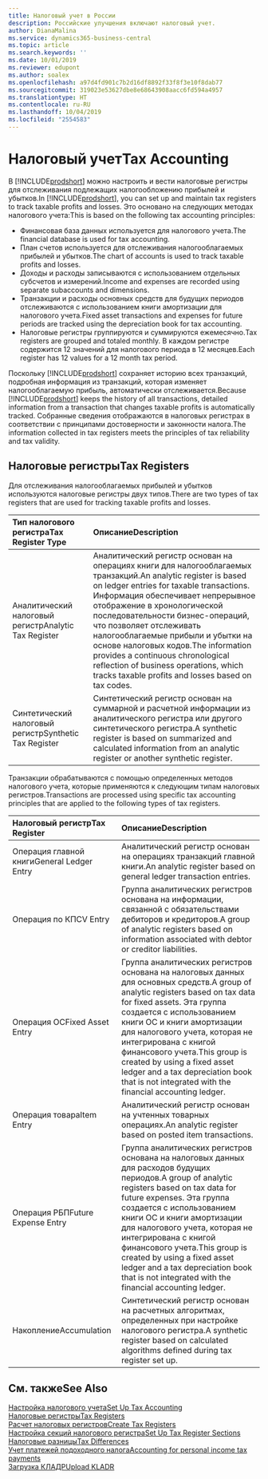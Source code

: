 ```yaml
---
title: Налоговый учет в России
description: Российские улучшения включают налоговый учет.
author: DianaMalina
ms.service: dynamics365-business-central
ms.topic: article
ms.search.keywords: ''
ms.date: 10/01/2019
ms.reviewer: edupont
ms.author: soalex
ms.openlocfilehash: a97d4fd901c7b2d16df8892f33f8f3e10f8dab77
ms.sourcegitcommit: 319023e53627dbe8e68643908aacc6fd594a4957
ms.translationtype: HT
ms.contentlocale: ru-RU
ms.lasthandoff: 10/04/2019
ms.locfileid: "2554583"
---
```

# <a name="tax-accounting"></a><span data-ttu-id="15f4b-103">Налоговый учет</span><span class="sxs-lookup"><span data-stu-id="15f4b-103">Tax Accounting</span></span>

<span data-ttu-id="15f4b-104">В [!INCLUDE[prodshort](../../includes/prodshort.md)] можно настроить и вести налоговые регистры для отслеживания подлежащих налогообложению прибылей и убытков.</span><span class="sxs-lookup"><span data-stu-id="15f4b-104">In [!INCLUDE[prodshort](../../includes/prodshort.md)], you can set up and maintain tax registers to track taxable profits and losses.</span></span> <span data-ttu-id="15f4b-105">Это основано на следующих методах налогового учета:</span><span class="sxs-lookup"><span data-stu-id="15f4b-105">This is based on the following tax accounting principles:</span></span>

- <span data-ttu-id="15f4b-106">Финансовая база данных используется для налогового учета.</span><span class="sxs-lookup"><span data-stu-id="15f4b-106">The financial database is used for tax accounting.</span></span>
- <span data-ttu-id="15f4b-107">План счетов используется для отслеживания налогооблагаемых прибылей и убытков.</span><span class="sxs-lookup"><span data-stu-id="15f4b-107">The chart of accounts is used to track taxable profits and losses.</span></span>
- <span data-ttu-id="15f4b-108">Доходы и расходы записываются с использованием отдельных субсчетов и измерений.</span><span class="sxs-lookup"><span data-stu-id="15f4b-108">Income and expenses are recorded using separate subaccounts and dimensions.</span></span>
- <span data-ttu-id="15f4b-109">Транзакции и расходы основных средств для будущих периодов отслеживаются с использованием книги амортизации для налогового учета.</span><span class="sxs-lookup"><span data-stu-id="15f4b-109">Fixed asset transactions and expenses for future periods are tracked using the depreciation book for tax accounting.</span></span>
- <span data-ttu-id="15f4b-110">Налоговые регистры группируются и суммируются ежемесячно.</span><span class="sxs-lookup"><span data-stu-id="15f4b-110">Tax registers are grouped and totaled monthly.</span></span> <span data-ttu-id="15f4b-111">В каждом регистре содержится 12 значений для налогового периода в 12 месяцев.</span><span class="sxs-lookup"><span data-stu-id="15f4b-111">Each register has 12 values for a 12 month tax period.</span></span> 

<span data-ttu-id="15f4b-112">Поскольку [!INCLUDE[prodshort](../../includes/prodshort.md)] сохраняет историю всех транзакций, подробная информация из транзакций, которая изменяет налогооблагаемую прибыль, автоматически отслеживается.</span><span class="sxs-lookup"><span data-stu-id="15f4b-112">Because [!INCLUDE[prodshort](../../includes/prodshort.md)] keeps the history of all transactions, detailed information from a transaction that changes taxable profits is automatically tracked.</span></span> <span data-ttu-id="15f4b-113">Собранные сведения отображаются в налоговых регистрах в соответствии с принципами достоверности и законности налога.</span><span class="sxs-lookup"><span data-stu-id="15f4b-113">The information collected in tax registers meets the principles of tax reliability and tax validity.</span></span>

## <a name="tax-registers"></a><span data-ttu-id="15f4b-114">Налоговые регистры</span><span class="sxs-lookup"><span data-stu-id="15f4b-114">Tax Registers</span></span>

<span data-ttu-id="15f4b-115">Для отслеживания налогооблагаемых прибылей и убытков используются налоговые регистры двух типов.</span><span class="sxs-lookup"><span data-stu-id="15f4b-115">There are two types of tax registers that are used for tracking taxable profits and losses.</span></span> 

| <span data-ttu-id="15f4b-116">Тип налогового регистра</span><span class="sxs-lookup"><span data-stu-id="15f4b-116">Tax Register Type</span></span>      | <span data-ttu-id="15f4b-117">Описание</span><span class="sxs-lookup"><span data-stu-id="15f4b-117">Description</span></span>                                                  |
| :--------------------- | :----------------------------------------------------------- |
| <span data-ttu-id="15f4b-118">Аналитический налоговый регистр</span><span class="sxs-lookup"><span data-stu-id="15f4b-118">Analytic Tax Register</span></span>  | <span data-ttu-id="15f4b-119">Аналитический регистр основан на операциях книги для налогооблагаемых транзакций.</span><span class="sxs-lookup"><span data-stu-id="15f4b-119">An analytic register is based on ledger entries for taxable transactions.</span></span> <span data-ttu-id="15f4b-120">Информация обеспечивает непрерывное отображение в хронологической последовательности бизнес-операций, что позволяет отслеживать налогооблагаемые прибыли и убытки на основе налоговых кодов.</span><span class="sxs-lookup"><span data-stu-id="15f4b-120">The information provides a continuous chronological reflection of business operations, which tracks taxable profits and losses based on tax codes.</span></span> |
| <span data-ttu-id="15f4b-121">Синтетический налоговый регистр</span><span class="sxs-lookup"><span data-stu-id="15f4b-121">Synthetic Tax Register</span></span> | <span data-ttu-id="15f4b-122">Синтетический регистр основан на суммарной и расчетной информации из аналитического регистра или другого синтетического регистра.</span><span class="sxs-lookup"><span data-stu-id="15f4b-122">A synthetic register is based on summarized and calculated information from an analytic register or another synthetic register.</span></span> |

<span data-ttu-id="15f4b-123">Транзакции обрабатываются с помощью определенных методов налогового учета, которые применяются к следующим типам налоговых регистров.</span><span class="sxs-lookup"><span data-stu-id="15f4b-123">Transactions are processed using specific tax accounting principles that are applied to the following types of tax registers.</span></span> 

| <span data-ttu-id="15f4b-124">Налоговый регистр</span><span class="sxs-lookup"><span data-stu-id="15f4b-124">Tax Register</span></span>         | <span data-ttu-id="15f4b-125">Описание</span><span class="sxs-lookup"><span data-stu-id="15f4b-125">Description</span></span>                                                  |
| :------------------- | :----------------------------------------------------------- |
| <span data-ttu-id="15f4b-126">Операция главной книги</span><span class="sxs-lookup"><span data-stu-id="15f4b-126">General Ledger Entry</span></span> | <span data-ttu-id="15f4b-127">Аналитический регистр основан на операциях транзакций главной книги.</span><span class="sxs-lookup"><span data-stu-id="15f4b-127">An analytic register based on general ledger transaction entries.</span></span> |
| <span data-ttu-id="15f4b-128">Операция по КП</span><span class="sxs-lookup"><span data-stu-id="15f4b-128">CV Entry</span></span>             | <span data-ttu-id="15f4b-129">Группа аналитических регистров основана на информации, связанной с обязательствами дебиторов и кредиторов.</span><span class="sxs-lookup"><span data-stu-id="15f4b-129">A group of analytic registers based on information associated with debtor or creditor liabilities.</span></span> |
| <span data-ttu-id="15f4b-130">Операция ОС</span><span class="sxs-lookup"><span data-stu-id="15f4b-130">Fixed Asset Entry</span></span>    | <span data-ttu-id="15f4b-131">Группа аналитических регистров основана на налоговых данных для основных средств.</span><span class="sxs-lookup"><span data-stu-id="15f4b-131">A group of analytic registers based on tax data for fixed assets.</span></span> <span data-ttu-id="15f4b-132">Эта группа создается с использованием книги ОС и книги амортизации для налогового учета, которая не интегрирована с книгой финансового учета.</span><span class="sxs-lookup"><span data-stu-id="15f4b-132">This group is created by using a fixed asset ledger and a tax depreciation book that is not integrated with the financial accounting ledger.</span></span> |
| <span data-ttu-id="15f4b-133">Операция товара</span><span class="sxs-lookup"><span data-stu-id="15f4b-133">Item Entry</span></span>           | <span data-ttu-id="15f4b-134">Аналитический регистр основан на учтенных товарных операциях.</span><span class="sxs-lookup"><span data-stu-id="15f4b-134">An analytic register based on posted item transactions.</span></span>      |
| <span data-ttu-id="15f4b-135">Операция РБП</span><span class="sxs-lookup"><span data-stu-id="15f4b-135">Future Expense Entry</span></span> | <span data-ttu-id="15f4b-136">Группа аналитических регистров основана на налоговых данных для расходов будущих периодов.</span><span class="sxs-lookup"><span data-stu-id="15f4b-136">A group of analytic registers based on tax data for future expenses.</span></span> <span data-ttu-id="15f4b-137">Эта группа создается с использованием книги ОС и книги амортизации для налогового учета, которая не интегрирована с книгой финансового учета.</span><span class="sxs-lookup"><span data-stu-id="15f4b-137">This group is created by using a fixed asset ledger and a tax depreciation book that is not integrated with the financial accounting ledger.</span></span> |
| <span data-ttu-id="15f4b-138">Накопление</span><span class="sxs-lookup"><span data-stu-id="15f4b-138">Accumulation</span></span>         | <span data-ttu-id="15f4b-139">Синтетический регистр основан на расчетных алгоритмах, определенных при настройке налогового регистра.</span><span class="sxs-lookup"><span data-stu-id="15f4b-139">A synthetic register based on calculated algorithms defined during tax register set up.</span></span> |


## <a name="see-also"></a><span data-ttu-id="15f4b-140">См. также</span><span class="sxs-lookup"><span data-stu-id="15f4b-140">See Also</span></span>

[<span data-ttu-id="15f4b-141">Настройка налогового учета</span><span class="sxs-lookup"><span data-stu-id="15f4b-141">Set Up Tax Accounting</span></span>](How-to-Set-Up-Tax-Accounting.md)  
[<span data-ttu-id="15f4b-142">Налоговые регистры</span><span class="sxs-lookup"><span data-stu-id="15f4b-142">Tax Registers</span></span>](Tax-Registers.md)  
[<span data-ttu-id="15f4b-143">Расчет налоговых регистров</span><span class="sxs-lookup"><span data-stu-id="15f4b-143">Create Tax Registers</span></span>](How-to-Create-Tax-Registers.md)  
[<span data-ttu-id="15f4b-144">Настройка секций налогового регистра</span><span class="sxs-lookup"><span data-stu-id="15f4b-144">Set Up Tax Register Sections</span></span>](How-to-Set-Up-Tax-Register-Sections.md)  
[<span data-ttu-id="15f4b-145">Налоговые разницы</span><span class="sxs-lookup"><span data-stu-id="15f4b-145">Tax Differences</span></span>](Tax-Differences.md)  
[<span data-ttu-id="15f4b-146">Учет платежей подоходного налога</span><span class="sxs-lookup"><span data-stu-id="15f4b-146">Accounting for personal income tax payments</span></span>](Accounting-for-personal-income-tax-payments.md)  
[<span data-ttu-id="15f4b-147">Загрузка КЛАДР</span><span class="sxs-lookup"><span data-stu-id="15f4b-147">Upload KLADR</span></span>](Upload-KLADR.md)  
